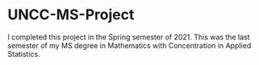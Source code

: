 # UNCC-MS-Project
I completed this project in the Spring semester of 2021. This was the last semester of my MS degree in Mathematics with Concentration in Applied Statistics.
